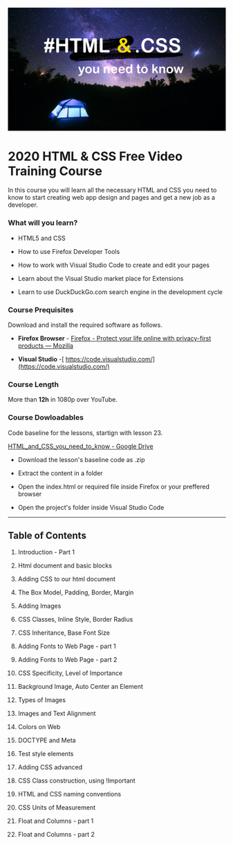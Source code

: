 ![Image of Yaktocat](html-css-cover.jpg)

# 2020 HTML & CSS Free Video Training Course

In this course you will learn all the necessary HTML and CSS you need to know to start creating web app design and pages and get a new job as a developer.

### What will  you learn?

- HTML5 and CSS

- How to use Firefox Developer Tools

- How to work with Visual Studio Code to create and edit your pages

- Learn about the Visual Studio market place for Extensions

- Learn to use DuckDuckGo.com search engine in the development cycle

### Course Prequisites

Download and install the required software as follows.

- **Firefox Browser** - [Firefox - Protect your life online with privacy-first products — Mozilla](https://www.mozilla.org/en-US/firefox/)

- **Visual Studio** -[ https://code.visualstudio.com/](https://code.visualstudio.com/)

### Course Length

More than **12h** in 1080p over YouTube.

### Course Dowloadables

Code baseline for the lessons, startign with lesson 23.

[HTML_and_CSS_you_need_to_know - Google Drive](https://drive.google.com/drive/folders/15u8kIThFiGG1KrnoaAJHGl0U6Bugm4aa?usp=sharing)

- Download the lesson's baseline code as .zip

- Extract the content in a folder

- Open the index.html or required file inside Firefox or your preffered browser

- Open the project's folder inside Visual Studio Code

<hr>

## Table of Contents

1. Introduction - Part 1

2. Html document and basic blocks

3. Adding CSS to our html document

4. The Box Model, Padding, Border, Margin

5. Adding Images

6. CSS Classes, Inline Style, Border Radius

7. CSS Inheritance, Base Font Size

8. Adding Fonts to Web Page - part 1

9. Adding Fonts to Web Page - part 2

10. CSS Specificity, Level of Importance

11. Background Image, Auto Center an Element

12. Types of Images

13. Images and Text Alignment

14. Colors on Web

15. DOCTYPE and Meta

16. Test style elements

17. Adding CSS advanced

18. CSS Class construction, using !Important

19. HTML and CSS naming conventions

20. CSS Units of Measurement

21. Float and Columns - part 1

22. Float and Columns - part 2
